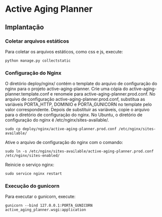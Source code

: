 # Active Aging Planner

## Implantação

### Coletar arquivos estáticos

Para coletar os arquivos estáticos, como css e js, execute:
```
python manage.py collectstatic
```

### Configuração do Nginx

O diretório deploy/nginx/ contém o template do arquivo de configuração do nginx para o projeto active-aging-planner. 
Crie uma cópia do active-aging-planner.template.conf e renomeie para active-aging-planner.prod.conf.
No arquivo de configuração active-aging-planner.prod.conf, substitua as variáveis PORTA_HTTP, DOMINIO e PORTA_GUNICORN no template pelo valor correspondente.
Depois de substituir as variáveis, copie o arquivo para o diretório de configuração do nginx.
No Ubuntu, o diretório de configuração do nginx é /etc/nginx/sites-available/.
```
sudo cp deploy/nginx/active-aging-planner.prod.conf /etc/nginx/sites-available/
```

Ative o arquivo de configuração do nginx com o comando:
```
sudo ln -s /etc/nginx/sites-available/active-aging-planner.prod.conf /etc/nginx/sites-enabled/
```

Reinicie o serviço nginx:
```
sudo service nginx restart
```

### Execução do gunicorn

Para executar o gunicorn, execute:
```
gunicorn --bind 127.0.0.1:PORTA_GUNICORN active_aging_planner.wsgi:application
```
